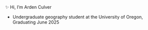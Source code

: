 ✨ Hi, I’m Arden Culver
- Undergraduate geography student at the University of Oregon, Graduating June 2025

<!---
ard7n/ard7n is a ✨ special ✨ repository because its `README.md` (this file) appears on your GitHub profile.
You can click the Preview link to take a look at your changes.
--->
